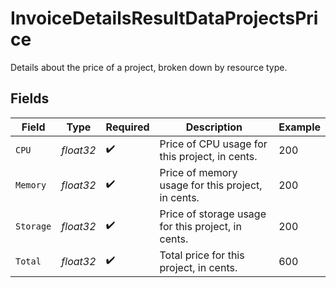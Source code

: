 # InvoiceDetailsResultDataProjectsPrice

Details about the price of a project, broken down by resource type.


## Fields

| Field                                              | Type                                               | Required                                           | Description                                        | Example                                            |
| -------------------------------------------------- | -------------------------------------------------- | -------------------------------------------------- | -------------------------------------------------- | -------------------------------------------------- |
| `CPU`                                              | *float32*                                          | :heavy_check_mark:                                 | Price of CPU usage for this project, in cents.     | 200                                                |
| `Memory`                                           | *float32*                                          | :heavy_check_mark:                                 | Price of memory usage for this project, in cents.  | 200                                                |
| `Storage`                                          | *float32*                                          | :heavy_check_mark:                                 | Price of storage usage for this project, in cents. | 200                                                |
| `Total`                                            | *float32*                                          | :heavy_check_mark:                                 | Total price for this project, in cents.            | 600                                                |